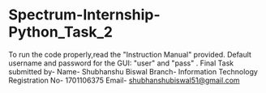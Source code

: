 # Spectrum-Internship-Python_Task_2
To run the code properly,read the "Instruction Manual" provided.
Default username and password for the GUI: "user" and "pass" .
Final Task submitted by-
   Name- Shubhanshu Biswal
   Branch- Information Technology
   Registration No- 1701106375
   Email- shubhanshubiswal51@gmail.com
